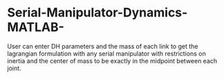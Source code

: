 # Serial-Manipulator-Dynamics-MATLAB-
User can enter DH parameters and the mass of each link to get the lagrangian formulation with any serial manipulator with restrictions on inertia and the center of mass to be exactly in the midpoint between each joint.
